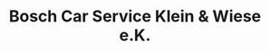 ---
title: "Bosch Car Service Klein & Wiese e.K."
url: /gevelsberg/bosch-car-service-klein-und-wiese-e-k/
shop: Autowerkstatt
---